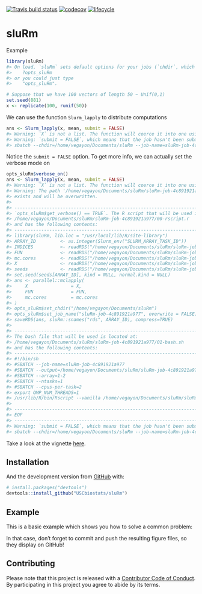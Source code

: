 
[![Travis build
status](https://travis-ci.org/USCbiostats/sluRm.svg?branch=master)](https://travis-ci.org/USCbiostats/sluRm)
[![codecov](https://codecov.io/gh/USCbiostats/sluRm/branch/master/graph/badge.svg)](https://codecov.io/gh/USCbiostats/sluRm)
[![lifecycle](https://img.shields.io/badge/lifecycle-experimental-orange.svg)](https://www.tidyverse.org/lifecycle/#experimental)

<!-- README.md is generated from README.Rmd. Please edit that file -->

# sluRm

Example

``` r
library(sluRm)
#> On load, `sluRm` sets default options for your jobs (`chdir`, which is the default directory where sluRm will use to create the auxiliar files, and `job-name`, which is the option of the same name in Slurm. You can view/set these at:
#>    ?opts_sluRm
#> or you could just type
#>    "opts_sluRm".

# Suppose that we have 100 vectors of length 50 ~ Unif(0,1)
set.seed(881)
x <- replicate(100, runif(50))
```

We can use the function `Slurm_lapply` to distribute computations

``` r
ans <- Slurm_lapply(x, mean, submit = FALSE)
#> Warning: `X` is not a list. The function will coerce it into one using `as.list`
#> Warning: `submit = FALSE`, which means that the job hasn't been submitted yet. Use sbatch() to submit the job, or you can submit it via command line using the following:
#> sbatch --chdir=/home/vegayon/Documents/sluRm --job-name=sluRm-job-4c891921a977 /home/vegayon/Documents/sluRm/sluRm-job-4c891921a977/01-bash.sh
```

Notice the `submit = FALSE` option. To get more info, we can actually
set the verbose mode on

``` r
opts_sluRm$verbose_on()
ans <- Slurm_lapply(x, mean, submit = FALSE)
#> Warning: `X` is not a list. The function will coerce it into one using `as.list`
#> Warning: The path '/home/vegayon/Documents/sluRm/sluRm-job-4c891921a977' already
#> exists and will be overwritten.
#> 
#> --------------------------------------------------------------------------------
#> `opts_sluRm$get_verbose() == TRUE`. The R script that will be used is located at:
#> /home/vegayon/Documents/sluRm/sluRm-job-4c891921a977/00-rscript.r
#> and has the following contents:
#> --------------------------------------------------------------------------------
#> library(sluRm, lib.loc = "/usr/local/lib/R/site-library")
#> ARRAY_ID         <- as.integer(Slurm_env("SLURM_ARRAY_TASK_ID"))
#> INDICES          <- readRDS("/home/vegayon/Documents/sluRm/sluRm-job-4c891921a977/INDICES.rds")
#> FUN              <- readRDS("/home/vegayon/Documents/sluRm/sluRm-job-4c891921a977/FUN.rds")
#> mc.cores         <- readRDS("/home/vegayon/Documents/sluRm/sluRm-job-4c891921a977/mc.cores.rds")
#> X                <- readRDS("/home/vegayon/Documents/sluRm/sluRm-job-4c891921a977/X.rds")[INDICES[[ARRAY_ID]]]
#> seeds            <- readRDS("/home/vegayon/Documents/sluRm/sluRm-job-4c891921a977/seeds.rds")
#> set.seed(seeds[ARRAY_ID], kind = NULL, normal.kind = NULL)
#> ans <- parallel::mclapply(
#>     X                = X,
#>     FUN              = FUN,
#>     mc.cores         = mc.cores
#> )
#> opts_sluRm$set_chdir("/home/vegayon/Documents/sluRm")
#> opts_sluRm$set_job_name("sluRm-job-4c891921a977", overwrite = FALSE)
#> saveRDS(ans, sluRm::snames("rds", ARRAY_ID), compress=TRUE)
#> 
#> --------------------------------------------------------------------------------
#> The bash file that will be used is located at:
#> /home/vegayon/Documents/sluRm/sluRm-job-4c891921a977/01-bash.sh
#> and has the following contents:
#> --------------------------------------------------------------------------------
#> #!/bin/sh
#> #SBATCH --job-name=sluRm-job-4c891921a977
#> #SBATCH --output=/home/vegayon/Documents/sluRm/sluRm-job-4c891921a977/02-output-%A-%a.out
#> #SBATCH --array=1-2
#> #SBATCH --ntasks=1
#> #SBATCH --cpus-per-task=2
#> export OMP_NUM_THREADS=1
#> /usr/lib/R/bin/Rscript --vanilla /home/vegayon/Documents/sluRm/sluRm-job-4c891921a977/00-rscript.r
#> 
#> --------------------------------------------------------------------------------
#> EOF
#> --------------------------------------------------------------------------------
#> Warning: `submit = FALSE`, which means that the job hasn't been submitted yet. Use sbatch() to submit the job, or you can submit it via command line using the following:
#> sbatch --chdir=/home/vegayon/Documents/sluRm --job-name=sluRm-job-4c891921a977 /home/vegayon/Documents/sluRm/sluRm-job-4c891921a977/01-bash.sh
```

Take a look at the vignette [here](vignettes/getting-started.Rmd).

## Installation

And the development version from [GitHub](https://github.com/) with:

``` r
# install.packages("devtools")
devtools::install_github("USCbiostats/sluRm")
```

## Example

This is a basic example which shows you how to solve a common problem:

In that case, don’t forget to commit and push the resulting figure
files, so they display on GitHub\!

## Contributing

Please note that this project is released with a [Contributor Code of
Conduct](CODE_OF_CONDUCT.md). By participating in this project you agree
to abide by its terms.

